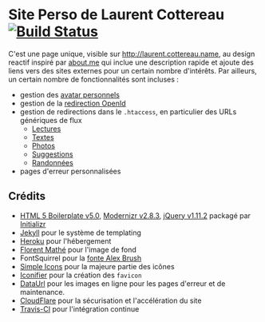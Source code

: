 Site Perso de Laurent Cottereau [![Build Status](https://travis-ci.org/lcottereau/name.cottereau.laurent.svg?branch=master)](https://travis-ci.org/lcottereau/name.cottereau.laurent)
======================

C'est une page unique, visible sur http://laurent.cottereau.name, au design reactif inspiré par [about.me](http://about.me) qui inclue une description rapide et 
ajoute des liens vers des sites externes pour un certain nombre d'intérêts. Par ailleurs, un certain nombre de
fonctionnalités sont incluses :

* gestion des [avatar personnels](http://pavatar.com/)
* gestion de la [redirection OpenId](https://openid.net/)
* gestion de redirections dans le `.htaccess`, en particulier des URLs génériques de flux
    * [Lectures](http://laurent.cottereau.name/feed/books)
    * [Textes](http://laurent.cottereau.name/feed/recent)
    * [Photos](http://laurent.cottereau.name/feed/photos)
    * [Suggestions](http://laurent.cottereau.name/feed/suggestions)
    * [Randonnées](http://laurent.cottereau.name/feed/hikes)
* pages d'erreur personnalisées 

## Crédits

* [HTML 5 Boilerplate v5.0](http://html5boilerplate.com/), [Modernizr v2.8.3](http://modernizr.com/), 
  [jQuery v1.11.2](http://jquery.com/) packagé par [Initializr](http://www.initializr.com/)
* [Jekyll](https://github.com/jekyll/jekyll) pour le système de templating
* [Heroku](https://www.heroku.com/) pour l'hébergement
* [Florent Mathé](http://www.linkedin.com/in/florentmathe) pour l'image de fond
* FontSquirrel pour la [fonte Alex Brush](http://www.fontsquirrel.com/fonts/alex-brush)
* [Simple Icons](http://simpleicons.org/) pour la majeure partie des icônes
* [Iconifier](http://iconifier.net/) pour la création des `favicon`
* [DataUrl](http://dataurl.net/#dataurlmaker) pour les images en ligne pour les pages d'erreur et de maintenance.
* [CloudFlare](https://www.cloudflare.com/) pour la sécurisation et l'accélération du site
* [Travis-CI](https://travis-ci.org/lcottereau/name.cottereau.laurent) pour l'intégration continue

 
